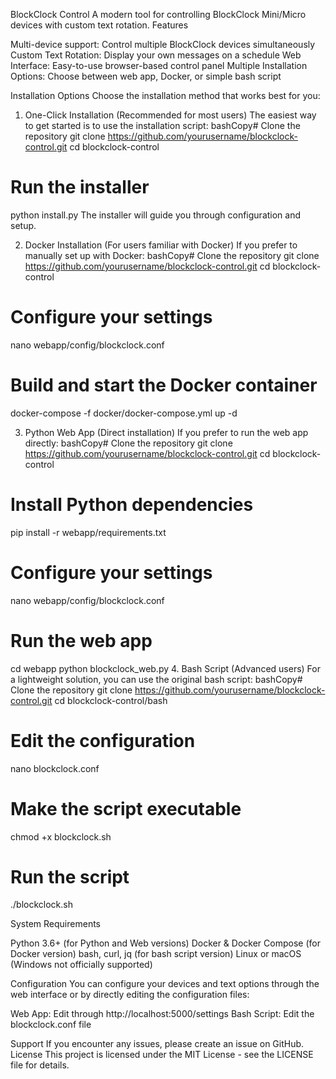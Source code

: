


BlockClock Control
A modern tool for controlling BlockClock Mini/Micro devices with custom text rotation.
Features

Multi-device support: Control multiple BlockClock devices simultaneously
Custom Text Rotation: Display your own messages on a schedule
Web Interface: Easy-to-use browser-based control panel
Multiple Installation Options: Choose between web app, Docker, or simple bash script

Installation Options
Choose the installation method that works best for you:
1. One-Click Installation (Recommended for most users)
The easiest way to get started is to use the installation script:
bashCopy# Clone the repository
git clone https://github.com/yourusername/blockclock-control.git
cd blockclock-control

# Run the installer
python install.py
The installer will guide you through configuration and setup.


2. Docker Installation (For users familiar with Docker)
If you prefer to manually set up with Docker:
bashCopy# Clone the repository
git clone https://github.com/yourusername/blockclock-control.git
cd blockclock-control

# Configure your settings
nano webapp/config/blockclock.conf

# Build and start the Docker container
docker-compose -f docker/docker-compose.yml up -d


3. Python Web App (Direct installation)
If you prefer to run the web app directly:
bashCopy# Clone the repository
git clone https://github.com/yourusername/blockclock-control.git
cd blockclock-control

# Install Python dependencies
pip install -r webapp/requirements.txt

# Configure your settings
nano webapp/config/blockclock.conf

# Run the web app
cd webapp
python blockclock_web.py
4. Bash Script (Advanced users)
For a lightweight solution, you can use the original bash script:
bashCopy# Clone the repository
git clone https://github.com/yourusername/blockclock-control.git
cd blockclock-control/bash

# Edit the configuration
nano blockclock.conf

# Make the script executable
chmod +x blockclock.sh

# Run the script
./blockclock.sh


System Requirements

Python 3.6+ (for Python and Web versions)
Docker & Docker Compose (for Docker version)
bash, curl, jq (for bash script version)
Linux or macOS (Windows not officially supported)

Configuration
You can configure your devices and text options through the web interface or by directly editing the configuration files:

Web App: Edit through http://localhost:5000/settings
Bash Script: Edit the blockclock.conf file

Support
If you encounter any issues, please create an issue on GitHub.
License
This project is licensed under the MIT License - see the LICENSE file for details.